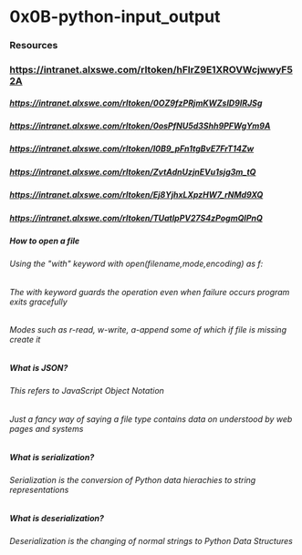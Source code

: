 # 0x0B-python-input_output
### Resources
### https://intranet.alxswe.com/rltoken/hFlrZ9E1XROVWcjwwyF52A
##### https://intranet.alxswe.com/rltoken/0OZ9fzPRjmKWZsID9IRJSg
##### https://intranet.alxswe.com/rltoken/0osPfNU5d3Shh9PFWgYm9A
##### https://intranet.alxswe.com/rltoken/l0B9_pFn1tgBvE7FrT14Zw
##### https://intranet.alxswe.com/rltoken/ZvtAdnUzjnEVu1sjg3m_tQ
##### https://intranet.alxswe.com/rltoken/Ej8YjhxLXpzHW7_rNMd9XQ
##### https://intranet.alxswe.com/rltoken/TUatlpPV27S4zPogmQIPnQ


##### How to open a file
###### Using the "with" keyword with open(filename,mode,encoding) as f:
###### The with keyword guards the operation even when failure occurs program exits gracefully
###### Modes such as r-read, w-write, a-append some of which if file is missing create it

##### What is JSON?

###### This refers to JavaScript Object Notation
######  Just a fancy way of saying a file type contains data on understood by web pages and systems

##### What is serialization?
###### Serialization is the conversion of Python data hierachies to string representations

##### What is deserialization?
###### Deserialization is the changing of normal strings to Python Data Structures

